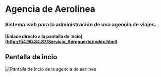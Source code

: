 # Agencia de Aerolinea
### Sistema web para la administración de una agencia de viajes.
#### [Enlace directo a la pantalla de incio] (http://54.90.84.87/Servicio_Aeropuerto/index.html)
## Pantalla de incio
![Pantalla de incio de la agencia de aerlinea](https://github.com/murdoocc/Agencia_Aerolinea/Servicio_Aeropuerto/blob/master/images/index.png)
